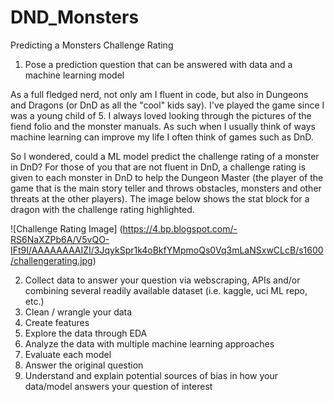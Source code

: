# DND_Monsters
Predicting a Monsters Challenge Rating

1. Pose a prediction question that can be answered with data and a machine
   learning model

As a full fledged nerd, not only am I fluent in code, but also in Dungeons and 
Dragons (or DnD as all the "cool" kids say). I've played the game since I was
a young child of 5. I always loved looking through the pictures of the fiend 
folio and the monster manuals. As such when I usually think of ways machine 
learning can improve my life I often think of games such as DnD.

So I wondered, could a ML model predict the challenge rating of a monster in 
DnD? For those of you that are not fluent in DnD, a challenge rating is given
to each monster in DnD to help the Dungeon Master (the player of the game that 
is the main story teller and throws obstacles, monsters and other threats at the
other players). The image below shows the stat block for a dragon with the
challenge rating highlighted.

![Challenge Rating Image]
(https://4.bp.blogspot.com/-RS6NaXZPb6A/V5vQO-IFt9I/AAAAAAAAIZI/3JqykSpr1k4oBkfYMpmoQs0Vq3mLaNSxwCLcB/s1600/challengerating.jpg)

2. Collect data to answer your question via webscraping, APIs and/or combining
   several readily available dataset (i.e. kaggle, uci ML repo, etc.)
3. Clean / wrangle your data
4. Create features
5. Explore the data through EDA
6. Analyze the data with multiple machine learning approaches
7. Evaluate each model
8. Answer the original question
9. Understand and explain potential sources of bias in how your data/model
   answers your question of interest
